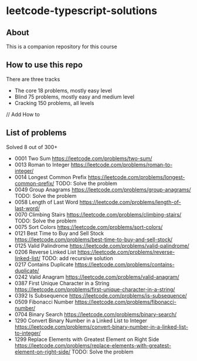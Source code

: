 # leetcode-typescript-solutions

## About

This is a companion repository for this course

## How to use this repo

There are three tracks 
- The core 18 problems, mostly easy level
- Blind 75 problems, mostly easy and medium level
- Cracking 150 problems, all levels

// Add How to

## List of problems 

Solved 8 out of 300+

 - 0001 Two Sum https://leetcode.com/problems/two-sum/
 - 0013 Roman to Integer https://leetcode.com/problems/roman-to-integer/
 - 0014 Longest Common Prefix https://leetcode.com/problems/longest-common-prefix/ TODO: Solve the problem
 - 0049 Group Anagrams https://leetcode.com/problems/group-anagrams/ TODO: Solve the problem
 - 0058 Length of Last Word https://leetcode.com/problems/length-of-last-word/
 - 0070 Climbing Stairs https://leetcode.com/problems/climbing-stairs/ TODO: Solve the problem
 - 0075 Sort Colors https://leetcode.com/problems/sort-colors/
 - 0121 Best Time to Buy and Sell Stock https://leetcode.com/problems/best-time-to-buy-and-sell-stock/
 - 0125 Valid Palindrome https://leetcode.com/problems/valid-palindrome/
 - 0206 Reverse Linked List https://leetcode.com/problems/reverse-linked-list/ TODO: add recursive solution
 - 0217 Contains Duplicate https://leetcode.com/problems/contains-duplicate/
 - 0242 Valid Anagram https://leetcode.com/problems/valid-anagram/
 - 0387 First Unique Character in a String https://leetcode.com/problems/first-unique-character-in-a-string/
 - 0392 Is Subsequence https://leetcode.com/problems/is-subsequence/
 - 0509 Fibonacci Number https://leetcode.com/problems/fibonacci-number/
 - 0704 Binary Search https://leetcode.com/problems/binary-search/
 - 1290 Convert Binary Number in a Linked List to Integer https://leetcode.com/problems/convert-binary-number-in-a-linked-list-to-integer/
 - 1299 Replace Elements with Greatest Element on Right Side https://leetcode.com/problems/replace-elements-with-greatest-element-on-right-side/ TODO: Solve the problem
 